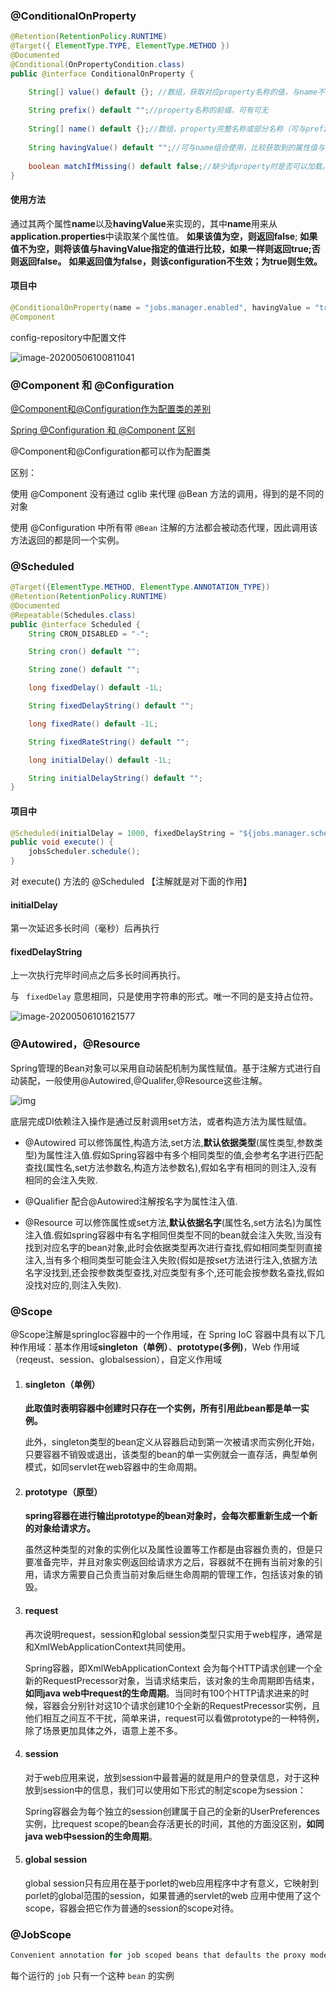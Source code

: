 ### @ConditionalOnProperty

```java
@Retention(RetentionPolicy.RUNTIME)
@Target({ ElementType.TYPE, ElementType.METHOD })
@Documented
@Conditional(OnPropertyCondition.class)
public @interface ConditionalOnProperty {

    String[] value() default {}; //数组，获取对应property名称的值，与name不可同时使用  
  
    String prefix() default "";//property名称的前缀，可有可无  
  
    String[] name() default {};//数组，property完整名称或部分名称（可与prefix组合使用，组成完整的property名称），与value不可同时使用  
  
    String havingValue() default "";//可与name组合使用，比较获取到的属性值与havingValue给定的值是否相同，相同才加载配置  
  
    boolean matchIfMissing() default false;//缺少该property时是否可以加载。如果为true，没有该property也会正常加载；反之报错  
}
```

#### 使用方法

通过其两个属性**name**以及**havingValue**来实现的，其中**name**用来从**application.properties**中读取某个属性值。
 **如果该值为空，则返回false**;
 **如果值不为空，则将该值与havingValue指定的值进行比较，如果一样则返回true;否则返回false。**
 **如果返回值为false，则该configuration不生效；为true则生效。**



#### 项目中

```java
@ConditionalOnProperty(name = "jobs.manager.enabled", havingValue = "true")
@Component
```

config-repository中配置文件

![image-20200506100811041](C:\Users\Administrator\AppData\Roaming\Typora\typora-user-images\image-20200506100811041.png)





### @Component 和 @Configuration

[@Component和@Configuration作为配置类的差别](https://blog.csdn.net/long476964/article/details/80626930)

[Spring @Configuration 和 @Component 区别](https://blog.csdn.net/isea533/article/details/78072133)

@Component和@Configuration都可以作为配置类

区别：

使用 @Component 没有通过 cglib 来代理 @Bean 方法的调用，得到的是不同的对象

使用 @Configuration 中所有带 `@Bean` 注解的方法都会被动态代理，因此调用该方法返回的都是同一个实例。



### @Scheduled

```java
@Target({ElementType.METHOD, ElementType.ANNOTATION_TYPE})
@Retention(RetentionPolicy.RUNTIME)
@Documented
@Repeatable(Schedules.class)
public @interface Scheduled {
    String CRON_DISABLED = "-";

    String cron() default "";

    String zone() default "";

    long fixedDelay() default -1L;

    String fixedDelayString() default "";

    long fixedRate() default -1L;

    String fixedRateString() default "";

    long initialDelay() default -1L;

    String initialDelayString() default "";
}
```



#### 项目中

```java
@Scheduled(initialDelay = 1000, fixedDelayString = "${jobs.manager.schedule.time}")
public void execute() {
    jobsScheduler.schedule();
}
```

对 execute() 方法的 @Scheduled 【注解就是对下面的作用】

#### initialDelay

第一次延迟多长时间（毫秒）后再执行

#### fixedDelayString

上一次执行完毕时间点之后多长时间再执行。

与 ` fixedDelay` 意思相同，只是使用字符串的形式。唯一不同的是支持占位符。

![image-20200506101621577](C:\Users\Administrator\AppData\Roaming\Typora\typora-user-images\image-20200506101621577.png)





### @Autowired，@Resource

Spring管理的Bean对象可以采用自动装配机制为属性赋值。基于注解方式进行自动装配，一般使用@Autowired,@Qualifer,@Resource这些注解。

![img](https://upload-images.jianshu.io/upload_images/5128967-a972bed5148fc81d.png?imageMogr2/auto-orient/strip|imageView2/2/w/1200/format/webp)

底层完成DI依赖注入操作是通过反射调用set方法，或者构造方法为属性赋值。

- @Autowired 可以修饰属性,构造方法,set方法,**默认依据类型**(属性类型,参数类型)为属性注入值.假如Spring容器中有多个相同类型的值,会参考名字进行匹配查找(属性名,set方法参数名,构造方法参数名),假如名字有相同的则注入,没有相同的会注入失败.

- @Qualifier 配合@Autowired注解按名字为属性注入值.

- @Resource 可以修饰属性或set方法,**默认依据名字**(属性名,set方法名)为属性注入值.假如spring容器中有名字相同但类型不同的bean就会注入失败,当没有找到对应名字的bean对象,此时会依据类型再次进行查找,假如相同类型则直接注入,当有多个相同类型可能会注入失败(假如是按set方法进行注入,依据方法名字没找到,还会按参数类型查找,对应类型有多个,还可能会按参数名查找,假如没找对应的,则注入失败).





### @Scope

@Scope注解是springIoc容器中的一个作用域，在 Spring IoC 容器中具有以下几种作用域：基本作用域**singleton（单例）**、**prototype(多例)**，Web 作用域（reqeust、session、globalsession），自定义作用域



1. #### singleton（单例）

   **此取值时表明容器中创建时只存在一个实例，所有引用此bean都是单一实例。**

   此外，singleton类型的bean定义从容器启动到第一次被请求而实例化开始，只要容器不销毁或退出，该类型的bean的单一实例就会一直存活，典型单例模式，如同servlet在web容器中的生命周期。

2. #### prototype（原型）

   **spring容器在进行输出prototype的bean对象时，会每次都重新生成一个新的对象给请求方。**

   虽然这种类型的对象的实例化以及属性设置等工作都是由容器负责的，但是只要准备完毕，并且对象实例返回给请求方之后，容器就不在拥有当前对象的引用，请求方需要自己负责当前对象后继生命周期的管理工作，包括该对象的销毁。

3. #### request

   再次说明request，session和global session类型只实用于web程序，通常是和XmlWebApplicationContext共同使用。

   <bean id ="requestPrecessor" class="...RequestPrecessor"  scope="request" />

   Spring容器，即XmlWebApplicationContext 会为每个HTTP请求创建一个全新的RequestPrecessor对象，当请求结束后，该对象的生命周期即告结束，**如同java web中request的生命周期**。当同时有100个HTTP请求进来的时候，容器会分别针对这10个请求创建10个全新的RequestPrecessor实例，且他们相互之间互不干扰，简单来讲，request可以看做prototype的一种特例，除了场景更加具体之外，语意上差不多。

4. #### session

   对于web应用来说，放到session中最普遍的就是用户的登录信息，对于这种放到session中的信息，我们可以使用如下形式的制定scope为session：

   <bean id ="userPreferences" class="...UserPreferences"  scope="session" />

   Spring容器会为每个独立的session创建属于自己的全新的UserPreferences实例，比request scope的bean会存活更长的时间，其他的方面没区别，**如同java web中session的生命周期**。

5. #### global session

   <bean id ="userPreferences" class="...UserPreferences"  scope="globalsession" />

   global session只有应用在基于porlet的web应用程序中才有意义，它映射到porlet的global范围的session，如果普通的servlet的web 应用中使用了这个scope，容器会把它作为普通的session的scope对待。



### @JobScope

```java
Convenient annotation for job scoped beans that defaults the proxy mode, so that it doesn't have to be specified explicitly on every bean definition. Use this on any &#64;Bean that needs to inject &#64;Values from the job context, and any bean that needs to share a lifecycle with a job execution (e.g. an JobExecutionListener). E.g.
```

每个运行的 `job` 只有一个这种 `bean` 的实例

































